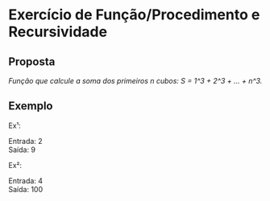 # Exercício de Função/Procedimento e Recursividade

## Proposta
*Função que calcule a soma dos primeiros n cubos: S = 1^3 + 2^3 + ... + n^3.*

## Exemplo
<p>Ex¹:</p>
Entrada: 2<br>
Saída: 9
<br>
<p>Ex²:</p>
Entrada: 4<br>
Saída: 100